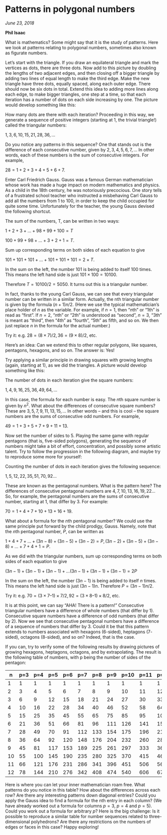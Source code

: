 # Patterns in polygonal numbers 
*June 23, 2018*

**Phil Isaac**

What is mathematics? Some might say that it is the study of patterns. Here we look at patterns relating to polygonal numbers, sometimes also known as figurate numbers.

Let’s start with the triangle. If you draw an equilateral triangle and mark the vertices as dots, there are three dots. Now add to this picture by doubling the lengths of two adjacent edges, and then closing off a bigger triangle by adding two lines of equal length to make the third edge. Make the new triangle have three dots, equally spaced, along each outer edge. There should now be six dots in total. Extend this idea to adding more lines along each edge, to make bigger triangles, one step at a time, so that each iteration has a number of dots on each side increasing by one. The picture would develop something like this:

How many dots are there with each iteration? Proceeding in this way, we generate a sequence of positive integers (starting at $1$, the trivial triangle!) called the triangular numbers: 

$1, 3, 6, 10, 15, 21, 28, 36, \ldots$ 

Do you notice any patterns in this sequence? One that stands out is the difference of each consecutive number, given by $2, 3, 4, 5, 6, 7, \ldots$ In other words, each of these numbers is the sum of consecutive integers. For example, 

$28 = 1 + 2 + 3 + 4 + 5 + 6 + 7.$

Enter Carl Friedrich Gauss. Gauss was a famous German mathematician whose work has made a huge impact on modern mathematics and physics. As a child in the 18th century, he was notoriously precocious. One story tells of a frustrated school teacher who instructed a misbehaving Carl Gauss to add all the numbers from $1$ to $100$, in order to keep the child occupied for quite some time. Unfortunately for the teacher, the young Gauss devised the following shortcut.

The sum of the numbers, T, can be written in two ways:
       
$1      +   2    +  3   + \ldots  + 98 +  99   + 100   =  T$

$100 +  99  + 98   + \ldots +  3    +   2    +  1      =  T.$

Sum up corresponding terms on both sides of each equation to give

$101 + 101 + 101 + \ldots + 101 + 101 + 101 = 2 \times T.$

In the sum on the left, the number $101$ is being added to itself $100$ times. This means the left hand side is just $101 \times 100 = 10100.$ 

Therefore $T = 10100/2 = 5050.$ It turns out this is a triangular number. 

In fact, thanks to the young Carl Gauss, we can see that every triangular number can be written in a similar form. Actually, the nth triangular number is given by the formula $(n+1)n/2$. (Here we use the typical mathematician’s place holder of $n$ as the variable. For example, if $n=1$, then “$n$th” or “$1$th” is read as “first”. If $n=2$, “$n$th” or “$2$th” is understood as “second”, $n=3$, “$3$th” is meant as “third”, then “$4$th” as “fourth”, “$5$th” as fifth, and so on. We then just replace $n$ in the formula for the actual number.)

Try it: e.g. $28 = (8 \times 7)/2, 36 = (9 \times 8)/2$, etc.

Here’s an idea: Can we extend this to other regular polygons, like squares, pentagons, hexagons, and so on. The answer is: Yes!

Try applying a similar principle in drawing squares with growing lengths (again, starting at 1), as we did the triangles. A picture would develop something like this:

 

The number of dots in each iteration give the square numbers:

$1, 4, 9, 16, 25, 36, 49, 64, \ldots$

In this case, the formula for each number is easy. The $n$th square number is given by $n^2$. What about the differences of consecutive square numbers? These are $3, 5, 7, 9, 11, 13, 15, \ldots$ In other words – and this is cool – the square numbers are the sums of consecutive odd numbers. For example, 

$49 = 1 + 3 + 5 + 7 + 9 + 11 + 13.$

Now set the number of sides to 5. Playing the same game with regular pentagons (that is, five-sided polygons), generating the sequence of numbers might take a bit of effort, concentration, and possibly some artistic talent. Try to follow the progression in the following diagram, and maybe try to reproduce some more for yourself:

 

Counting the number of dots in each iteration gives the following sequence:

$1, 5, 12, 22, 35, 51, 70, 92 \ldots$

These are known as the pentagonal numbers. What is the pattern here? The differences of consecutive pentagonal numbers are $4, 7, 10, 13, 16, 19, 22 …$ So, for example, the pentagonal numbers are the sums of consecutive number, starting at $1$, that differ by $3$. For example: 

$70 = 1 + 4 + 7+ 10 + 13 + 16 + 19.$
 
What about a formula for the $n$th pentagonal number? We could use the same principle put forward by the child prodigy, Gauss. Namely, note that the $n$th pentagonal number, $P$, can be written as 

$1        +      4      +     7    + …  + (3n-8) + (3n-5) + (3n-2) = P,
(3n-2) + (3n-5) + (3n-8) + … +   7        +     4     +     1      = P.$

As we did with the triangular numbers, sum up corresponding terms on both sides of each equation to give

$(3n-1) + (3n-1) + (3n-1) + … (3n-1) + (3n-1) + ( 3n-1) = 2P$

In the sum on the left, the number $(3n-1)$ is being added to itself $n$ times. This means the left hand side is just $(3n-1)n.$ Therefore $P = (3n-1)n/2.$

Try it: e.g. $70 = (3 \times 7 – 1) \times 7/2, 92 = (3 \times 8 – 1) \times 8/2$, etc.

It is at this point, we can say “AHA! There is a pattern!” Consecutive triangular numbers have a difference of whole numbers (that differ by $1$). Consecutive square numbers have a difference of odd numbers (that differ by $2$). Now we see that consecutive pentagonal numbers have a difference of a sequence of numbers that differ by $3$. Could it be that this pattern extends to numbers associated with hexagons ($6$-sided), heptagons ($7$-sided), octagons ($8$-sided), and so on? Indeed, that is the case.

If you can, try to verify some of the following results by drawing pictures of growing hexagons, heptagons, octagons, and by extrapolating. The result is the following table of numbers, with p being the number of sides of the pentagon:

| n |	p=3 |	p=4	|p=5 |p=6 | p=7 | p=8 | p=9 | p=10 | p=11 | p=12 |
|---|------|-----|----|----|-----|-----|-----|-----|-------|-----|
| 1 |	1   |	 1	| 1  |	1	 |1   |	1 |	1	|1	|1	|1|
| 2 |	3|	4|	5	|6	|7	|8	|9	|10|	11|	12|
| 3 |	6|	9|	12|	15	|18	|21	|24	|27	|30|	33|
| 4 |	10|	16|	22|	28	|34	|40	|46	|52	|58	|64|
| 5 |	15|	25|	35|	45	|55	|65	|75	|85	|95	|105|
| 6 |	21	|36|	51	|66	|81	|96	|111|	126|	141|	156|
| 7 |	28|	49|	70|	91|	112|	133	|154|	175|	196|	217|
| 8 |	36|	64|	92	|120	|148	|176|	204	|232|	260|	288|
| 9 |	45	|81|	117|	153	|189|	225	|261|	297|	333|	369
| 10|	55|	100|	145	|190	|235|	280|	325|	370|	415|	460|
| 11|	66	|121	|176	|231	|286	|341	|396	|451	|506|	561|
| 12|	78|	144	|210	|276	|342	|408|	474|	540|	606|	672|


Here is where you can let your inner mathematician roam free. What patterns do you notice in this table? How about the differences across each row? Are there any interesting patterns down diagonal entries? Could you apply the Gauss idea to find a formula for the nth entry in each column? (We have already worked out a formula for columns $p=3$, $p=4$ and $p=5$). Could you work out a formula for arbitrary $p$? Here is the big challenge: Is it possible to reproduce a similar table for number sequences related to three-dimensional polyhedrons? Are there any restrictions on the numbers of edges or faces in this case? Happy exploring!



